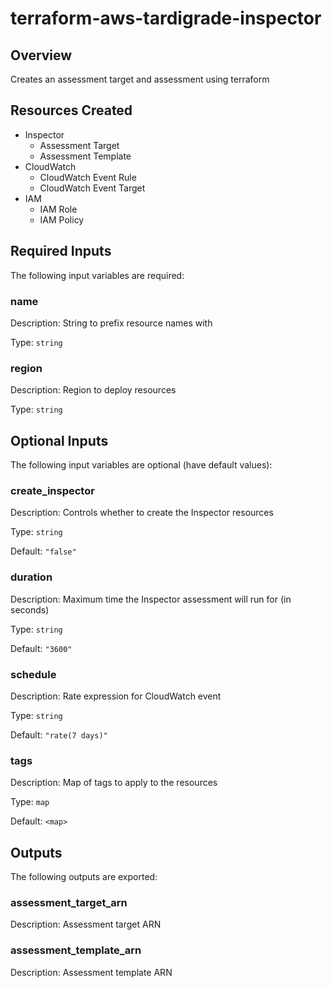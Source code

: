 # terraform-aws-tardigrade-inspector
## Overview
Creates an assessment target and assessment using terraform

## Resources Created
*  Inspector
    - Assessment Target
    - Assessment Template
* CloudWatch
    - CloudWatch Event Rule
    - CloudWatch Event Target
* IAM
    - IAM Role
    - IAM Policy
## Required Inputs

The following input variables are required:

### name

Description: String to prefix resource names with

Type: `string`

### region

Description: Region to deploy resources

Type: `string`

## Optional Inputs

The following input variables are optional (have default values):

### create\_inspector

Description: Controls whether to create the Inspector resources

Type: `string`

Default: `"false"`

### duration

Description: Maximum time the Inspector assessment will run for (in seconds)

Type: `string`

Default: `"3600"`

### schedule

Description: Rate expression for CloudWatch event

Type: `string`

Default: `"rate(7 days)"`

### tags

Description: Map of tags to apply to the resources

Type: `map`

Default: `<map>`

## Outputs

The following outputs are exported:

### assessment\_target\_arn

Description: Assessment target ARN

### assessment\_template\_arn

Description: Assessment template ARN

